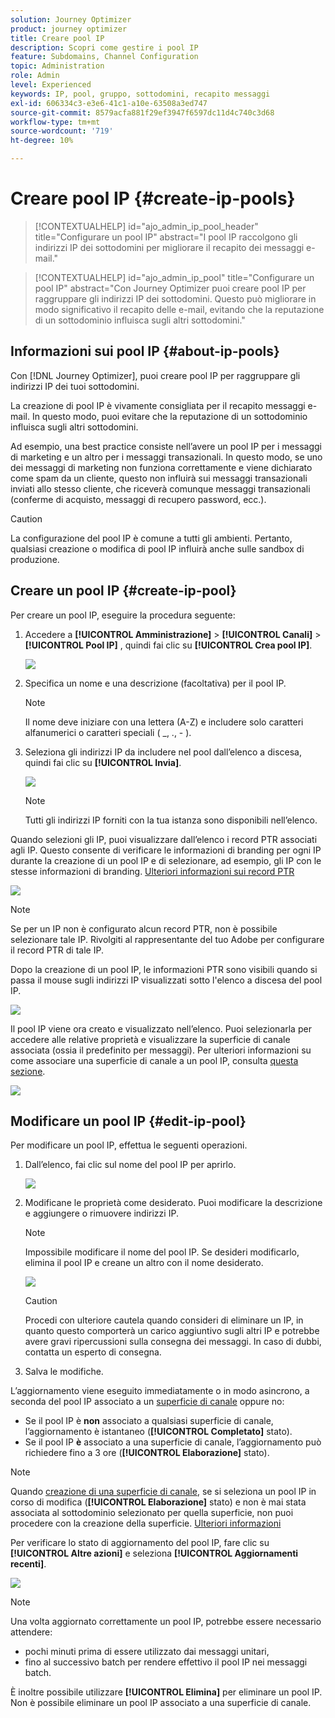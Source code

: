 ```yaml
---
solution: Journey Optimizer
product: journey optimizer
title: Creare pool IP
description: Scopri come gestire i pool IP
feature: Subdomains, Channel Configuration
topic: Administration
role: Admin
level: Experienced
keywords: IP, pool, gruppo, sottodomini, recapito messaggi
exl-id: 606334c3-e3e6-41c1-a10e-63508a3ed747
source-git-commit: 8579acfa881f29ef3947f6597dc11d4c740c3d68
workflow-type: tm+mt
source-wordcount: '719'
ht-degree: 10%

---
```


# Creare pool IP {#create-ip-pools}

>[!CONTEXTUALHELP]
>id="ajo_admin_ip_pool_header"
>title="Configurare un pool IP"
>abstract="I pool IP raccolgono gli indirizzi IP dei sottodomini per migliorare il recapito dei messaggi e-mail."

>[!CONTEXTUALHELP]
>id="ajo_admin_ip_pool"
>title="Configurare un pool IP"
>abstract="Con Journey Optimizer puoi creare pool IP per raggruppare gli indirizzi IP dei sottodomini. Questo può migliorare in modo significativo il recapito delle e-mail, evitando che la reputazione di un sottodominio influisca sugli altri sottodomini."

## Informazioni sui pool IP {#about-ip-pools}

Con [!DNL Journey Optimizer], puoi creare pool IP per raggruppare gli indirizzi IP dei tuoi sottodomini.

La creazione di pool IP è vivamente consigliata per il recapito messaggi e-mail. In questo modo, puoi evitare che la reputazione di un sottodominio influisca sugli altri sottodomini.

Ad esempio, una best practice consiste nell’avere un pool IP per i messaggi di marketing e un altro per i messaggi transazionali. In questo modo, se uno dei messaggi di marketing non funziona correttamente e viene dichiarato come spam da un cliente, questo non influirà sui messaggi transazionali inviati allo stesso cliente, che riceverà comunque messaggi transazionali (conferme di acquisto, messaggi di recupero password, ecc.).

>[!CAUTION]
>
>La configurazione del pool IP è comune a tutti gli ambienti. Pertanto, qualsiasi creazione o modifica di pool IP influirà anche sulle sandbox di produzione.

## Creare un pool IP {#create-ip-pool}

Per creare un pool IP, eseguire la procedura seguente:

1. Accedere a **[!UICONTROL Amministrazione]** > **[!UICONTROL Canali]** > **[!UICONTROL Pool IP]** , quindi fai clic su **[!UICONTROL Crea pool IP]**.

   ![](assets/ip-pool-create.png)

1. Specifica un nome e una descrizione (facoltativa) per il pool IP.

   >[!NOTE]
   >
   >Il nome deve iniziare con una lettera (A-Z) e includere solo caratteri alfanumerici o caratteri speciali ( _, ., - ).

1. Seleziona gli indirizzi IP da includere nel pool dall’elenco a discesa, quindi fai clic su **[!UICONTROL Invia]**.

   ![](assets/ip-pool-config.png)

   >[!NOTE]
   >
   >Tutti gli indirizzi IP forniti con la tua istanza sono disponibili nell’elenco.

Quando selezioni gli IP, puoi visualizzare dall’elenco i record PTR associati agli IP. Questo consente di verificare le informazioni di branding per ogni IP durante la creazione di un pool IP e di selezionare, ad esempio, gli IP con le stesse informazioni di branding. [Ulteriori informazioni sui record PTR](ptr-records.md)

![](assets/ip-pool-ptr-record.png)

>[!NOTE]
>
>Se per un IP non è configurato alcun record PTR, non è possibile selezionare tale IP. Rivolgiti al rappresentante del tuo Adobe per configurare il record PTR di tale IP.

Dopo la creazione di un pool IP, le informazioni PTR sono visibili quando si passa il mouse sugli indirizzi IP visualizzati sotto l&#39;elenco a discesa del pool IP.

![](assets/ip-pool-ptr-record-tooltip.png)

Il pool IP viene ora creato e visualizzato nell’elenco. Puoi selezionarla per accedere alle relative proprietà e visualizzare la superficie di canale associata (ossia il predefinito per messaggi). Per ulteriori informazioni su come associare una superficie di canale a un pool IP, consulta [questa sezione](channel-surfaces.md).

![](assets/ip-pool-created.png)

## Modificare un pool IP {#edit-ip-pool}

Per modificare un pool IP, effettua le seguenti operazioni.

1. Dall’elenco, fai clic sul nome del pool IP per aprirlo.

   ![](assets/ip-pool-list.png)

1. Modificane le proprietà come desiderato. Puoi modificare la descrizione e aggiungere o rimuovere indirizzi IP.

   >[!NOTE]
   >
   >Impossibile modificare il nome del pool IP. Se desideri modificarlo, elimina il pool IP e creane un altro con il nome desiderato.

   ![](assets/ip-pool-edit.png)

   >[!CAUTION]
   >
   >Procedi con ulteriore cautela quando consideri di eliminare un IP, in quanto questo comporterà un carico aggiuntivo sugli altri IP e potrebbe avere gravi ripercussioni sulla consegna dei messaggi. In caso di dubbi, contatta un esperto di consegna.

1. Salva le modifiche.

L’aggiornamento viene eseguito immediatamente o in modo asincrono, a seconda del pool IP associato a un [superficie di canale](channel-surfaces.md) oppure no:

* Se il pool IP è **non** associato a qualsiasi superficie di canale, l’aggiornamento è istantaneo (**[!UICONTROL Completato]** stato).
* Se il pool IP **è** associato a una superficie di canale, l’aggiornamento può richiedere fino a 3 ore (**[!UICONTROL Elaborazione]** stato).

>[!NOTE]
>
>Quando [creazione di una superficie di canale](channel-surfaces.md#create-channel-surface), se si seleziona un pool IP in corso di modifica (**[!UICONTROL Elaborazione]** stato) e non è mai stata associata al sottodominio selezionato per quella superficie, non puoi procedere con la creazione della superficie. [Ulteriori informazioni](channel-surfaces.md#subdomains-and-ip-pools)

Per verificare lo stato di aggiornamento del pool IP, fare clic su **[!UICONTROL Altre azioni]** e seleziona **[!UICONTROL Aggiornamenti recenti]**.

![](assets/ip-pool-recent-update.png)

>[!NOTE]
>
>Una volta aggiornato correttamente un pool IP, potrebbe essere necessario attendere:
>* pochi minuti prima di essere utilizzato dai messaggi unitari,
>* fino al successivo batch per rendere effettivo il pool IP nei messaggi batch.

È inoltre possibile utilizzare **[!UICONTROL Elimina]** per eliminare un pool IP. Non è possibile eliminare un pool IP associato a una superficie di canale.

